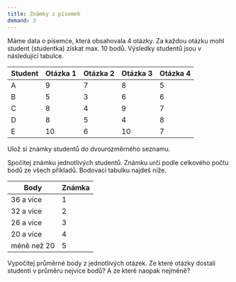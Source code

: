 ```yaml
---
title: Známky z písemek
demand: 3
---
```


Máme data o písemce, která obsahovala 4 otázky. Za každou otázku mohl student (studentka) získat max. 10 bodů. Výsledky studentů jsou v následující tabulce.

| Student | Otázka 1 | Otázka 2 | Otázka 3 | Otázka 4 |
| ----    | -------- | -------- | -------- | -------- |
| A       | 9        | 7        | 8        | 5        |
| B       | 5        | 3        | 6        | 6        |
| C       | 8        | 4        | 9        | 7        |
| D       | 8        | 5        | 4        | 8        |
| E       | 10       | 6        | 10       | 7        |


Ulož si známky studentů do dvourozměrného seznamu.

Spočítej známku jednotlivých studentů. Známku urči podle celkového počtu bodů ze všech příkladů. Bodovací tabulku najdeš níže.

| Body        | Známka |
| ----------- | ------ |
| 36 a více   | 1      |
| 32 a více   | 2      |
| 26 a více   | 3      |
| 20 a více   | 4      |
| méně než 20 | 5      |

Vypočítej průměrné body z jednotlivých otázek. Ze které otázky dostali studenti v průměru nejvíce bodů? A ze které naopak nejméně?
